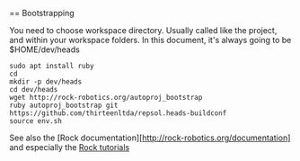 == Bootstrapping

You need to choose workspace directory. Usually called like the project, and
within your workspace folders. In this document, it's always going to be $HOME/dev/heads

```
sudo apt install ruby
cd
mkdir -p dev/heads
cd dev/heads
wget http://rock-robotics.org/autoproj_bootstrap
ruby autoproj_bootstrap git https://github.com/thirteenltda/repsol.heads-buildconf
source env.sh
```

See also the [Rock documentation][http://rock-robotics.org/documentation] and
especially the [Rock tutorials](http://rock-robotics.org/stable/documentation/tutorials/index.html)
